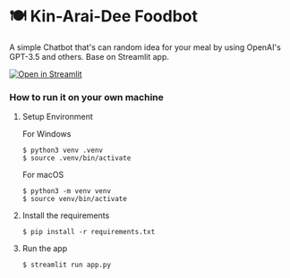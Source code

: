 # 🍽️ Kin-Arai-Dee Foodbot

A simple Chatbot that's can random idea for your meal by using OpenAI's GPT-3.5 and others.
Base on Streamlit app.

[![Open in Streamlit](https://static.streamlit.io/badges/streamlit_badge_black_white.svg)](https://chatbot-template.streamlit.app/)

### How to run it on your own machine
   
   1. Setup Environment
   
      For Windows
      
      ```
      $ python3 venv .venv
      $ source .venv/bin/activate
      ```
      
      For macOS
   
      ```
      $ python3 -m venv venv
      $ source venv/bin/activate
      ```

   3. Install the requirements

      ```
      $ pip install -r requirements.txt
      ```

   4. Run the app

      ```
      $ streamlit run app.py
      ```
